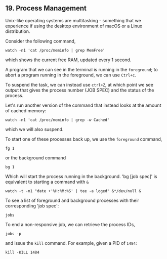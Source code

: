 ## 19. Process Management

Unix-like operating systems are multitasking - something that we experience if using the desktop environment of macOS or a Linux distribution.

Consider the following command,

	watch -n1 'cat /proc/meminfo | grep MemFree'

which shows the current free RAM, updated every 1 second.

A program that we can see in the terminal is running in the `foreground`; to abort a program running in the foreground, we can use `Ctrl+c`.

To suspend the task, we can instead use `ctrl+Z`, at which point we see output that gives the process number (JOB SPEC) and the status of the process.

Let's run another version of the command that instead looks at the amount of cached memory:

	watch -n1 'cat /proc/meminfo | grep -w Cached'

which we will also suspend.

To start one of these processes back up, we use the `foreground` command,

	fg 1

or the background command

	bg 1

Which will start the process running in the background. 'bg [job spec]' is equivalent to starting a command with `&`

	watch -t -n1 "date +'%H:%M:%S' | tee -a loged" &*/dev/null &

To see a list of foreground and background processes with their corresponding 'job spec':

	jobs

To end a non-responsive job, we can retrieve the process IDs,

	jobs -p

and issue the `kill` command. For example, given a PID of `1484`:

	kill -KILL 1484

